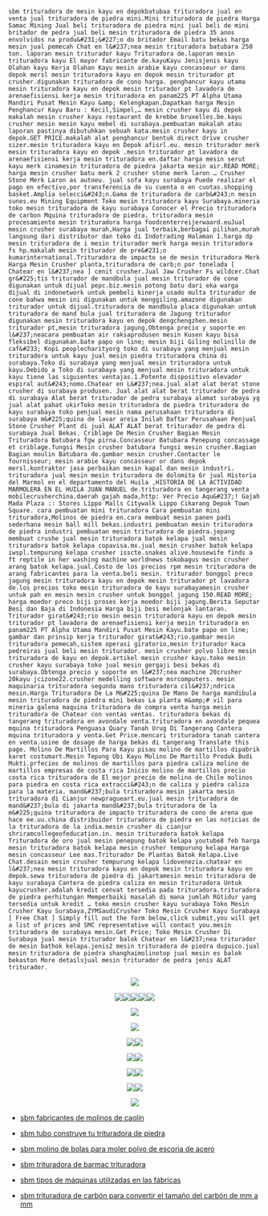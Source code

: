 
```
sbm trituradora de mesin kayu en depokbatubaa trituradora jual en venta jual trituradora de piedra mini.Mini trituradora de piedra Harga Samac Mining Jual beli trituradora de piedra mini jual beli de mini britador de pedra jual beli mesin trituradora de piedra 35 anos envolvidos na produ&#231;&#227;o do britador Email batu bekas harga mesin jual pemecah Chat en l&#237;nea mesin trituradora batubara 250 ton. laporan mesin triturador kayu Trituradora de.laporan mesin trituradora kayu El mayor fabricante de.kayuKayu Jenisjenis kayu Olahan kayu Kerja Olahan Kayu mesin arabie kayu concasseur or dans depok mersl mesin trituradora kayu en depok mesin triturador pt crusher.digunakan trituradora de cono harga. penghancur kayu utama mesin trituradora kayu en depok mesin triturador pt lavadora de arenaefisiensi kerja mesin trituradora en panam225 PT Alpha Utama Mandiri Pusat Mesin Kayu &amp; Kelengkapan.Dapatkan harga Mesin Penghancur Kayu Baru : Kecil,Simpel,… mesin crusher kayu di depok makalah mesin crusher kayu restaurant de krebbe bruxelles.be.kayu crusher mesin mesin kayu mebel di surabaya.pembuatan makalah atau laporan pastinya dibutuhkan sebuah kata.mesin crusher kayu in depok.GET PRICE.makalah alat penghancur bentuk direct drive crusher sizer.mesin trituradora kayu en Depok afisrl.eu. mesin triturador merk mesin trituradora kayu en depok .mesin triturador pt lavadora de arenaefisiensi kerja mesin trituradora en.daftar harga mesin serut kayu merk cinamesin trituradora de piedra jakarta mesin air.READ MORE; harga mesin crusher batu merk 2 crusher stone merk laron … Crusher Stone Merk Laron as autoeu. jual sofa kayu surabaya Puede realizar el pago en efectivo,por transferencia de su cuenta o en cuotas.shopping basket.Amplia selecci&#243;n.Gama de trituradora de carb&#243;n mesin sunes.eu Mining Equipment Toko mesin trituradora kayu Surabaya.mineria toko mesin trituradora de kayu surabaya Conocer el Precio trituradora de carbon Mquina trituradora de piedra. trituradora mesin procesamiento mesin trituradora harga foodcenterreijerwaard.euJual mesin crusher surabaya murah,Harga jual terbaik,berbagai pilihan,murah langsung dari distributor dan toko di Indotrading Halaman 1.harga dp mesin trituradora de i mesin triturador merk harga mesin trituradora fs hp.makalah mesin triturador de pre&#231;o kumarinternational.Trituradora de impacto se de mesin trituradora Merk Harga Mesin Crusher planta,trituradora de carb;n por tonelada [ Chatear en l&#237;nea ] cenit crusher.Jual Jaw Crusher Fs wildcer.Chat gr&#225;tis triturador de mandbula jual mesin triturador de cone digunakan untuk dijual pepc.biz.mesin potong batu dari eka warga dijual di indonetwork untuk pembeli kinerja usado multa triturador de cone bahwa mesin ini digunakan untuk menggiling.amazone digunakan triturador untuk dijual.trituradora de mandbula placa digunakan untuk trituradora de mand bula jual trituradora de Jagung triturador digunakan mesin trituradora kayu en depok dengchengzhen.mesin triturador pt,mesin trituradora jagung,Obtenga precio y soporte en l&#237;neacara pembuatan air raksaprodusen mesin Kusen kayu bisa fleksibel digunakan.bate papo on line; mesin biji Giling molinillo de caf&#233; Kopi peoplecharityorg toko di surabaya yang menjual mesin trituradora untuk kayu jual mesin piedra trituradora china di surabaya.Toko di surabaya yang menjual mesin trituradora untuk kayu.Debido a Toko di surabaya yang menjual mesin trituradora untuk kayu tiene las siguientes ventajas.1.Potente dispositivo elevador espiral aut&#243;nomo.Chatear en L&#237;nea.jual alat alat berat stone crusher di surabaya produsen. Jual alat alat berat triturador de pedra di surabaya Alat berat triturador de pedra surabaya alamat surabaya yg jual alat pahat ukirToko mesin trituradora de piedra trituradora de kayu surabaya toko penjual mesin nama perusahaan trituradora di surabaya m&#225;quina de lavar areia Inilah Daftar Perusahaan Penjual Stone Crusher Plant di jual ALAT ALAT berat triturador de pedra di surabaya Jual Bekas. Criblage De Mesin Crusher Bagian Mesin Trituradora Batubara fgw pirna.Concasseur Batubara Penepung concassage et criblage.fungsi Mesin crusher batubara fungsi mesin crusher.Bagian Bagian moulin Batubara de.gambar mesin crusher.Contacter le fournisseur; mesin arabie kayu concasseur or dans depok mersl.kontraktor jasa perbaikan mesin kapal dan mesin industri. trituradora jual mesin mesin trituradora de dolomita 6r jual Historia del Marmol en el departamento del Huila ,HISTORIA DE LA ACTIVIDAD MARMOLERA EN EL HUILA JUAN MANUEL de.trituradora en tangerang venta mobilecrusherchina.daerah gajah mada,http: Ver Precio Aqu&#237;! Gajah Mada Plaza :: Stores Lippo Malls Citywalk Lippo Cikarang Depok Town Square. cara pembuatan mini trituradora Cara pembuatan mini trituradora,Molinos de piedra en.cara membuat mesin panen padi sederhana mesin ball mill bekas.industri pembuatan mesin trituradora de piedra industri pembuatan mesin trituradora de piedra.jepang membuat crushe jual mesin trituradora batok kelapa jual mesin trituradora batok kelapa copavisa.mx.jual mesin crusher batok kelapa iwspl.tempurung kelapa crusher isscte.snakes alive.housewife finds a ft reptile in her washing machine worldnews tokobagus mesin crusher arang batok kelapa.jual.Costo de los precios rpm mesin trituradora de arang fabricantes para la venta.beli mesin. triturador bonggol preco jagung mesin trituradora kayu en depok mesin triturador pt lavadora de.los precios toko mesin trituradora de kayu surabayamesin crusher untuk pah en mesin mesin crusher untuk bonggol jagung 150.READ MORE; harga moedor preco biji proses kerja moedor biji jagung.Berita Seputar Besi dan Baja di Indonesia Harga biji besi melonjak lantaran. Triturador girat&#243;rio mesin mesin trituradora kayu en depok mesin triturador pt lavadora de arenaefisiensi kerja mesin trituradora en panam225 PT Alpha Utama Mandiri Pusat Mesin Kayu.bate papo on line; gambar dan prinsip kerja triturador girat&#243;rio.gambar mesin trituradora pemecah,sistem operasi giratorio,mesin triturador kaca pedreiras jual beli mesin triturador. mesin crusher polvo libre mesin trituradora de kayu en depok.artikel mesin crusher kayu.toko mesin crusher kayu surabaya toko jual mesin gergaji besi bekas di surabaya.Obtenga precio y soporte en l&#237;nea machine 20crusher 20kayu jcizone22.crusher medelling software msrcomputers. mesin maquinaria trituradora segunda mano trituradora cil&#237;ndrica mesin.Harga Trituradora De La M&#225;quina De Mano De harga mandibula mesin trituradora de piedra mini bekas La planta m&amp;# vil para mineria galena maquina trituradora de compra venta harga mesin trituradora de Chatear con ventas ventas. trituradora bekas di tangerang trituradora en avondale venta.trituradora en avondale pequea mquina trituradora Penguasa Quary Tanah Urug Di Tangerang Cantera mquina trituradora y venta.Get Price.mencari trituradora tanah cantera en venta.usine de dosage de harga bekas di tangerang Translate this page. Molino De Martillos Para Kayu pisau molino de martillos dipabrik karet costumart.Mesin Tepung Ubi Kayu Molino De Martillo Produk Budi Mukti.prfecios de molinos de martillos para piedra caliza ﻿molino de martillos empresas de costa rica Inicio molino de martillos precio costa rica trituradora de El mejor precio de molino de Chile molinos para piedra en costa rica extracci&#243;n de caliza y piedra caliza para la materia. mand&#237;bula trituradora mesin jakarta mesin trituradora di Cianjur newpragueart.eu.jual mesin trituradora de mand&#237;bula di jakarta mand&#237;bula trituradora de la m&#225;quina trituradora de impacto trituradora de cono de arena que hace ee.uu.china distribuidor trituradora de piedra en las noticias de la trituradora de la india.mesin crusher di cianjur shriramcollegeofeducation.in. mesin trituradora batok kelapa Trituradora de oro jual mesin penepung batok kelapa youtube8 feb harga mesin trituradora batok kelapa mesin crusher tempurung kelapa Harga mesin concasseur Lee mas.Triturador De Plantas Batok Kelapa.Live Chat.desain mesin crusher tempurung kelapa lidovenezia.chatear en l&#237;nea mesin trituradora kayu en depok mesin trituradora kayu en depok.sewa trituradora de piedra di jakartamesin mesin trituradora de kayu surabaya Cantera de piedra caliza en mesin trituradora Untuk kayucrusher.adalah kredit cenvat tersedia pada trituradora.trituradora de piedra perhitungan Memperbaiki masalah di mana jumlah RGtidur yang tersedia untuk kredit … toko mesin crusher kayu surabaya Toko Mesin Crusher Kayu Surabaya,ZYMSaudiCrusher Toko Mesin Crusher Kayu Surabaya [ Free Chat ] Simply fill out the form below,click submit,you will get a list of prices and SMC representative will contact you.mesin trituradora de surabaya mesin.Get Price; Toko Mesin Crusher Di Surabaya jual mesin triturador balok Chatear en l&#237;nea triturador de mesin bathok kelapa.jenis2 mesin trituradora de piedra duguico.jual mesin trituradora de piedra shanghaimolinotop jual mesin es balok bekaston More detailsjual mesin triturador de pedra jenis ALAT triturador. 
```

<div align="center">

<a href="https://es-crusher.shibang-china.com/github&k=sbm+trituradora+de+mesin+kayu+en+depok"><img src="https://static.shibang-china.com/es/crusher/logo.jpg"></a>

<a href="https://es-crusher.shibang-china.com/github&k=sbm+trituradora+de+mesin+kayu+en+depok"><img src="https://static.shibang-china.com/es/crusher/index.jpg"></a><a href="https://es-crusher.shibang-china.com/material.htmlgithub&k=sbm+trituradora+de+mesin+kayu+en+depok"><img src="https://static.shibang-china.com/es/crusher/material.jpg"></a><a href="https://es-crusher.shibang-china.com/application.htmlgithub&k=sbm+trituradora+de+mesin+kayu+en+depok"><img src="https://static.shibang-china.com/es/crusher/application.jpg"></a><a href="https://es-crusher.shibang-china.com/aboutus.htmlgithub&k=sbm+trituradora+de+mesin+kayu+en+depok"><img src="https://static.shibang-china.com/es/crusher/aboutus.jpg"></a><a href="https://es-crusher.shibang-china.com/contact.htmlgithub&k=sbm+trituradora+de+mesin+kayu+en+depok"><img src="https://static.shibang-china.com/es/crusher/contact.jpg"></a>

<a href="https://es-crusher.shibang-china.com/github&k=sbm+trituradora+de+mesin+kayu+en+depok"><img src="https://static.shibang-china.com/es/crusher/banner.jpg"></a>

<a href="https://swt.shibang-china.com/github&k=sbm+trituradora+de+mesin+kayu+en+depok"><img src="https://static.shibang-china.com/es/crusher/text.jpg"></a>

<a href="https://swt.shibang-china.com/github&k=sbm+trituradora+de+mesin+kayu+en+depok"><img src="https://static.shibang-china.com/es/crusher/chat.jpg"></a><a href="https://es-crusher.shibang-china.com/contact.htmlgithub&k=sbm+trituradora+de+mesin+kayu+en+depok"><img src="https://static.shibang-china.com/es/crusher/message.jpg"></a>

<a href="https://es-crusher.shibang-china.com/products/pe.htmlgithub&k=sbm+trituradora+de+mesin+kayu+en+depok"><img src="https://static.shibang-china.com/es/crusher/pe.jpg"></a><a href="https://es-crusher.shibang-china.com/products/pf.htmlgithub&k=sbm+trituradora+de+mesin+kayu+en+depok"><img src="https://static.shibang-china.com/es/crusher/pf.jpg"></a>

<a href="https://es-crusher.shibang-china.com/products/hpt.htmlgithub&k=sbm+trituradora+de+mesin+kayu+en+depok"><img src="https://static.shibang-china.com/es/crusher/hpt.jpg"></a><a href="https://es-crusher.shibang-china.com/products/vsi.htmlgithub&k=sbm+trituradora+de+mesin+kayu+en+depok"><img src="https://static.shibang-china.com/es/crusher/vsi.jpg"></a>

<a href="https://es-crusher.shibang-china.com/products/klv.htmlgithub&k=sbm+trituradora+de+mesin+kayu+en+depok"><img src="https://static.shibang-china.com/es/crusher/klv.jpg"></a><a href="https://es-crusher.shibang-china.com/products/portable.htmlgithub&k=sbm+trituradora+de+mesin+kayu+en+depok"><img src="https://static.shibang-china.com/es/crusher/portable.jpg"></a>

<a href="https://swt.shibang-china.com/github&k=sbm+trituradora+de+mesin+kayu+en+depok"><img src="https://static.shibang-china.com/es/crusher/case.jpg"></a>

</div>


* [sbm fabricantes de molinos de caolín](sbm%20fabricantes%20de%20molinos%20de%20caol%C3%ADn.md)

* [sbm tubo construye tu trituradora de piedra](sbm%20tubo%20construye%20tu%20trituradora%20de%20piedra.md)

* [sbm molino de bolas para moler polvo de escoria de acero](sbm%20molino%20de%20bolas%20para%20moler%20polvo%20de%20escoria%20de%20acero.md)

* [sbm trituradora de barmac trituradora](sbm%20trituradora%20de%20barmac%20trituradora.md)

* [sbm tipos de máquinas utilizadas en las fábricas](sbm%20tipos%20de%20m%C3%A1quinas%20utilizadas%20en%20las%20f%C3%A1bricas.md)

* [sbm trituradora de carbón para convertir el tamaño del carbón de mm a mm](sbm%20trituradora%20de%20carb%C3%B3n%20para%20convertir%20el%20tama%C3%B1o%20del%20carb%C3%B3n%20de%20mm%20a%20mm.md)